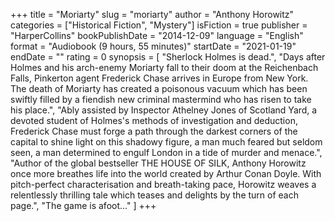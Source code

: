 +++
title = "Moriarty"
slug = "moriarty"
author = "Anthony Horowitz"
categories = ["Historical Fiction", "Mystery"]
isFiction = true
publisher = "HarperCollins"
bookPublishDate = "2014-12-09"
language = "English"
format = "Audiobook (9 hours, 55 minutes)"
startDate = "2021-01-19"
endDate = ""
rating = 0
synopsis = [
  "Sherlock Holmes is dead.",
  "Days after Holmes and his arch-enemy Moriarty fall to their doom at the Reichenbach Falls, Pinkerton agent Frederick Chase arrives in Europe from New York. The death of Moriarty has created a poisonous vacuum which has been swiftly filled by a fiendish new criminal mastermind who has risen to take his place.",
  "Ably assisted by Inspector Athelney Jones of Scotland Yard, a devoted student of Holmes's methods of investigation and deduction, Frederick Chase must forge a path through the darkest corners of the capital to shine light on this shadowy figure, a man much feared but seldom seen, a man determined to engulf London in a tide of murder and menace.",
  "Author of the global bestseller THE HOUSE OF SILK, Anthony Horowitz once more breathes life into the world created by Arthur Conan Doyle. With pitch-perfect characterisation and breath-taking pace, Horowitz weaves a relentlessly thrilling tale which teases and delights by the turn of each page.",
  "The game is afoot..."
]
+++
